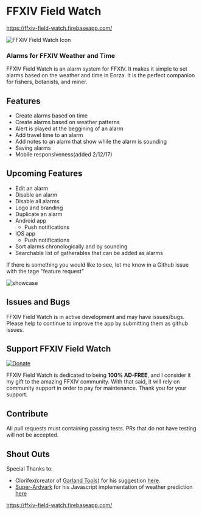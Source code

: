 # FFXIV Field Watch
https://ffxiv-field-watch.firebaseapp.com/

![FFXIV Field Watch Icon](https://raw.githubusercontent.com/KeenanHoffman/ffxiv-field-watch/master/pictures/color-icon.png "FFXIV Field Watch")

### Alarms for FFXIV Weather and Time

FFXIV Field Watch is an alarm system for FFXIV. It makes it simple to set alarms based on the weather and time in Eorza. It is the perfect companion for fishers, botanists, and miner.

## Features

* Create alarms based on time
* Create alarms based on weather patterns
* Alert is played at the beggining of an alarm
* Add travel time to an alarm
* Add notes to an alarm that show while the alarm is sounding
* Saving alarms
* Mobile responsiveness(added 2/12/17)

## Upcoming Features

* Edit an alarm
* Disable an alarm
* Disable all alarms
* Logo and branding
* Duplicate an alarm
* Android app
  * Push notifications
* IOS app
  * Push notifications
* Sort alarms chronologically and by sounding
* Searchable list of gatherables that can be added as alarms

If there is something you would like to see, let me know in a Github issue with the tage "feature request"

![showcase](https://github.com/KeenanHoffman/ffxiv-alarms/blob/master/pictues/screenshot.png "Showcase")

## Issues and Bugs

FFXIV Field Watch is in active development and may have issues/bugs. Please help to continue to improve the app by submitting them as github issues.

## Support FFXIV Field Watch

[![Donate](https://img.shields.io/badge/Donate-PayPal-green.svg)](https://www.paypal.com/cgi-bin/webscr?cmd=_donations&business=keenan%2em%2ehoffman%40gmail%2ecom&lc=US&item_name=FFXIV%20Field%20Watch&currency_code=USD&bn=PP%2dDonationsBF%3abtn_donate_LG%2egif%3aNonHosted)

FFXIV Field Watch is dedicated to being **100% AD-FREE**, and I consider it my gift to the amazing FFXIV community. With that said, it will rely on community support in order to pay for maintenance. Thank you for your support.

## Contribute

All pull requests must containing passing tests. PRs that do not have testing will not be accepted.

## Shout Outs

Special Thanks to:
* Clorifex(creator of [Garland Tools](http://www.garlandtools.org)) for his suggestion [here](https://www.reddit.com/r/ffxiv/comments/2pbl8p/eorzea_time_formula).
* [Super-Ardvark](https://github.com/super-aardvark) for his Javascript implementation of weather prediction [here](https://github.com/super-aardvark/super-aardvark.github.io/blob/master/weather/weather.js)

https://ffxiv-field-watch.firebaseapp.com/
